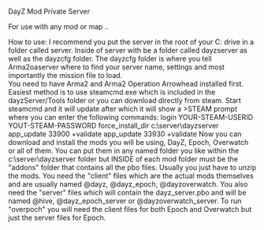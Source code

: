 DayZ Mod Private Server

For use with any mod or map .. 

How to use:
	I recommend you put the server in the root of your C: drive in a folder called server. Inside of server with be a folder called dayzserver as well as the dayzcfg folder.  The dayzcfg folder is where you tell Arma2oaserver where to find your server name, settings and most importantly the mission file to load.  
	You need to have Arma2 and Arma2 Operation Arrowhead installed first.  Easiest method is to use steamcmd.exe which is included in the dayzServer/Tools folder or you can download directly from steam. Start steamcmd and it will update after which it will show a >STEAM prompt where you can enter the following commands:
		login YOUR-STEAM-USERID YOUT-STEAM-PASSWORD
		force_install_dir c:\server\dayzserver
		app_update 33900 +validate
		app_update 33930 +validate
	Now you can download and install the mods you will be using, DayZ, Epoch, Overwatch or all of them. You can put them in any named folder you like within the c:\server\dayzserver folder but INSIDE of each mod folder must be the "addons" folder that contains all the pbo files. Usually you just have to unzip the mods.  You need the "client" files which are the actual mods themselves and are usually named @dayz, @dayz_epoch, @dayzoverwatch.  You also need the "server" files which will contain the dayz_server.pbo and will be named @hive, @dayz_epoch_server or @dayzoverwatch_server.   To run "overpoch" you will need the client files for both Epoch and Overwatch but just the server files for Epoch.
	
